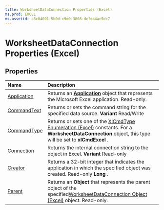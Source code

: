 ```yaml
---
title: WorksheetDataConnection Properties (Excel)
ms.prod: EXCEL
ms.assetid: c8c04091-5b0d-c9e0-3808-dcfea4ac5dc7
---
```



# WorksheetDataConnection Properties (Excel)

## Properties



|**Name**|**Description**|
|:-----|:-----|
|[Application](worksheetdataconnection-application-property-excel.md)|Returns an  **[Application](application-object-excel.md)** object that represents the Microsoft Excel application. Read-only.|
|[CommandText](worksheetdataconnection-commandtext-property-excel.md)|Returns or sets the command string for the specified data source.  **Variant** Read/Write|
|[CommandType](worksheetdataconnection-commandtype-property-excel.md)|Returns or sets one of the [XlCmdType Enumeration (Excel)](xlcmdtype-enumeration-excel.md) constants. For a **WorksheetDataConnection** object, this type will be set to **xlCmdExcel** .|
|[Connection](worksheetdataconnection-connection-property-excel.md)|Returns the internal connection string to the object in Excel.  **Variant** Read-only|
|[Creator](worksheetdataconnection-creator-property-excel.md)|Returns a 32-bit integer that indicates the application in which the specified object was created. Read-only  **Long** .|
|[Parent](worksheetdataconnection-parent-property-excel.md)|Returns an  **Object** that represents the parent object of the specified[WorksheetDataConnection Object (Excel)](worksheetdataconnection-object-excel.md) object. Read-only.|

